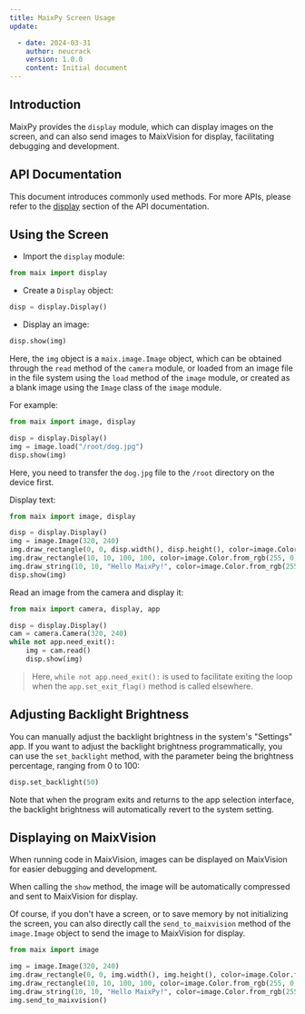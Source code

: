 ```yaml
---
title: MaixPy Screen Usage
update:

  - date: 2024-03-31
    author: neucrack
    version: 1.0.0
    content: Initial document
---
```

## Introduction

MaixPy provides the `display` module, which can display images on the screen, and can also send images to MaixVision for display, facilitating debugging and development.

## API Documentation

This document introduces commonly used methods. For more APIs, please refer to the [display](/api/maix/display.html) section of the API documentation.

## Using the Screen

* Import the `display` module:
```python
from maix import display
```

* Create a `Display` object:
```python
disp = display.Display()
```

* Display an image:
```python
disp.show(img)
```

Here, the `img` object is a `maix.image.Image` object, which can be obtained through the `read` method of the `camera` module, or loaded from an image file in the file system using the `load` method of the `image` module, or created as a blank image using the `Image` class of the `image` module.

For example:
```python
from maix import image, display

disp = display.Display()
img = image.load("/root/dog.jpg")
disp.show(img)
```
Here, you need to transfer the `dog.jpg` file to the `/root` directory on the device first.

Display text:
```python
from maix import image, display

disp = display.Display()
img = image.Image(320, 240)
img.draw_rectangle(0, 0, disp.width(), disp.height(), color=image.Color.from_rgb(255, 0, 0), thickness=-1)
img.draw_rectangle(10, 10, 100, 100, color=image.Color.from_rgb(255, 0, 0))
img.draw_string(10, 10, "Hello MaixPy!", color=image.Color.from_rgb(255, 255, 255))
disp.show(img)
```

Read an image from the camera and display it:
```python
from maix import camera, display, app

disp = display.Display()
cam = camera.Camera(320, 240)
while not app.need_exit():
    img = cam.read()
    disp.show(img)
```

> Here, `while not app.need_exit():` is used to facilitate exiting the loop when the `app.set_exit_flag()` method is called elsewhere.

## Adjusting Backlight Brightness

You can manually adjust the backlight brightness in the system's "Settings" app. If you want to adjust the backlight brightness programmatically, you can use the `set_backlight` method, with the parameter being the brightness percentage, ranging from 0 to 100:
```python
disp.set_backlight(50)
```

Note that when the program exits and returns to the app selection interface, the backlight brightness will automatically revert to the system setting.

## Displaying on MaixVision

When running code in MaixVision, images can be displayed on MaixVision for easier debugging and development.

When calling the `show` method, the image will be automatically compressed and sent to MaixVision for display.

Of course, if you don't have a screen, or to save memory by not initializing the screen, you can also directly call the `send_to_maixvision` method of the `image.Image` object to send the image to MaixVision for display.
```python
from maix import image

img = image.Image(320, 240)
img.draw_rectangle(0, 0, img.width(), img.height(), color=image.Color.from_rgb(255, 0, 0), thickness=-1)
img.draw_rectangle(10, 10, 100, 100, color=image.Color.from_rgb(255, 0, 0))
img.draw_string(10, 10, "Hello MaixPy!", color=image.Color.from_rgb(255, 255, 255))
img.send_to_maixvision()
```
